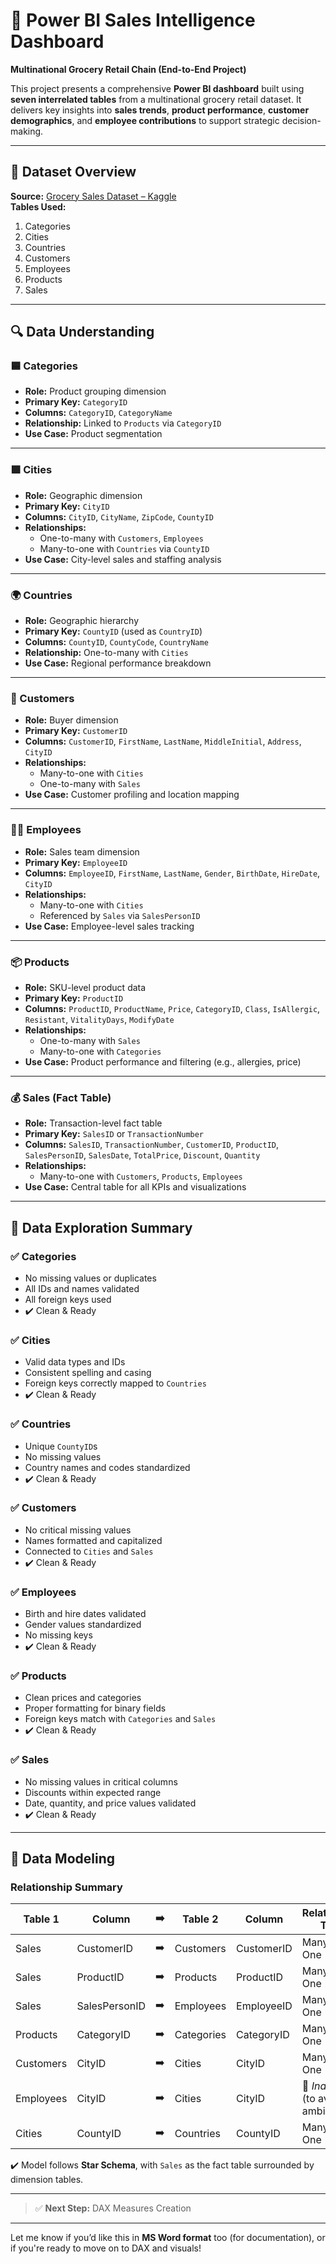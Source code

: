 # 🧠 Power BI Sales Intelligence Dashboard  
**Multinational Grocery Retail Chain (End-to-End Project)**

This project presents a comprehensive **Power BI dashboard** built using **seven interrelated tables** from a multinational grocery retail dataset. It delivers key insights into **sales trends**, **product performance**, **customer demographics**, and **employee contributions** to support strategic decision-making.

---

## 📁 Dataset Overview

**Source:** [Grocery Sales Dataset – Kaggle](https://www.kaggle.com/datasets/andrexibiza/grocery-sales-dataset)  
**Tables Used:**  
1. Categories  
2. Cities  
3. Countries  
4. Customers  
5. Employees  
6. Products  
7. Sales  

---

## 🔍 Data Understanding

### 🟦 Categories
- **Role:** Product grouping dimension
- **Primary Key:** `CategoryID`
- **Columns:** `CategoryID`, `CategoryName`
- **Relationship:** Linked to `Products` via `CategoryID`
- **Use Case:** Product segmentation

---

### 🟩 Cities
- **Role:** Geographic dimension
- **Primary Key:** `CityID`
- **Columns:** `CityID`, `CityName`, `ZipCode`, `CountyID`
- **Relationships:**
  - One-to-many with `Customers`, `Employees`
  - Many-to-one with `Countries` via `CountyID`
- **Use Case:** City-level sales and staffing analysis

---

### 🌍 Countries
- **Role:** Geographic hierarchy
- **Primary Key:** `CountyID` (used as `CountryID`)
- **Columns:** `CountyID`, `CountyCode`, `CountryName`
- **Relationship:** One-to-many with `Cities`
- **Use Case:** Regional performance breakdown

---

### 👥 Customers
- **Role:** Buyer dimension
- **Primary Key:** `CustomerID`
- **Columns:** `CustomerID`, `FirstName`, `LastName`, `MiddleInitial`, `Address`, `CityID`
- **Relationships:**
  - Many-to-one with `Cities`
  - One-to-many with `Sales`
- **Use Case:** Customer profiling and location mapping

---

### 👨‍💼 Employees
- **Role:** Sales team dimension
- **Primary Key:** `EmployeeID`
- **Columns:** `EmployeeID`, `FirstName`, `LastName`, `Gender`, `BirthDate`, `HireDate`, `CityID`
- **Relationships:**
  - Many-to-one with `Cities`
  - Referenced by `Sales` via `SalesPersonID`
- **Use Case:** Employee-level sales tracking

---

### 📦 Products
- **Role:** SKU-level product data
- **Primary Key:** `ProductID`
- **Columns:** `ProductID`, `ProductName`, `Price`, `CategoryID`, `Class`, `IsAllergic`, `Resistant`, `VitalityDays`, `ModifyDate`
- **Relationships:**
  - One-to-many with `Sales`
  - Many-to-one with `Categories`
- **Use Case:** Product performance and filtering (e.g., allergies, price)

---

### 💰 Sales (Fact Table)
- **Role:** Transaction-level fact table
- **Primary Key:** `SalesID` or `TransactionNumber`
- **Columns:** `SalesID`, `TransactionNumber`, `CustomerID`, `ProductID`, `SalesPersonID`, `SalesDate`, `TotalPrice`, `Discount`, `Quantity`
- **Relationships:** 
  - Many-to-one with `Customers`, `Products`, `Employees`
- **Use Case:** Central table for all KPIs and visualizations

---

## 🧪 Data Exploration Summary

### ✅ Categories
- No missing values or duplicates
- All IDs and names validated
- All foreign keys used
- ✔️ Clean & Ready

### ✅ Cities
- Valid data types and IDs
- Consistent spelling and casing
- Foreign keys correctly mapped to `Countries`
- ✔️ Clean & Ready

### ✅ Countries
- Unique `CountyID`s
- No missing values
- Country names and codes standardized
- ✔️ Clean & Ready

### ✅ Customers
- No critical missing values
- Names formatted and capitalized
- Connected to `Cities` and `Sales`
- ✔️ Clean & Ready

### ✅ Employees
- Birth and hire dates validated
- Gender values standardized
- No missing keys
- ✔️ Clean & Ready

### ✅ Products
- Clean prices and categories
- Proper formatting for binary fields
- Foreign keys match with `Categories` and `Sales`
- ✔️ Clean & Ready

### ✅ Sales
- No missing values in critical columns
- Discounts within expected range
- Date, quantity, and price values validated
- ✔️ Clean & Ready

---

## 🔗 Data Modeling

### Relationship Summary

| Table 1     | Column          | ➡️ | Table 2     | Column       | Relationship Type |
|-------------|------------------|----|--------------|---------------|--------------------|
| Sales       | CustomerID       | ➡️ | Customers     | CustomerID     | Many-to-One        |
| Sales       | ProductID        | ➡️ | Products      | ProductID      | Many-to-One        |
| Sales       | SalesPersonID    | ➡️ | Employees     | EmployeeID     | Many-to-One        |
| Products    | CategoryID       | ➡️ | Categories    | CategoryID     | Many-to-One        |
| Customers   | CityID           | ➡️ | Cities        | CityID         | Many-to-One        |
| Employees   | CityID           | ➡️ | Cities        | CityID         | 🔸 *Inactive* (to avoid ambiguity) |
| Cities      | CountyID         | ➡️ | Countries     | CountyID       | Many-to-One        |

✔️ Model follows **Star Schema**, with `Sales` as the fact table surrounded by dimension tables.  

---

> ✅ **Next Step:** DAX Measures Creation

---

Let me know if you’d like this in **MS Word format** too (for documentation), or if you're ready to move on to DAX and visuals!
